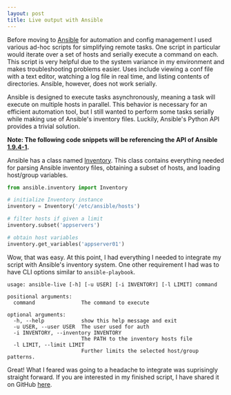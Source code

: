 ```yaml
---
layout: post
title: Live output with Ansible
---
```


Before moving to [Ansible](http://www.ansible.com/) for automation and config management I used various ad-hoc scripts for simplifying remote tasks. One script in particular would iterate over a set of hosts and serially execute a command on each. This script is very helpful due to the system variance in my environment and makes troubleshooting problems easier. Uses include viewing a conf file with a text editor, watching a log file in real time, and listing contents of directories. Ansible, however, does not work serially.

Ansible is designed to execute tasks asynchronously, meaning a task will execute on multiple hosts in parallel. This behavior is necessary for an efficient automation tool, but I still wanted to perform some tasks serially while making use of Ansible's inventory files. Luckily, Ansible's Python API provides a trivial solution.

**Note: The following code snippets will be referencing the API of Ansible [1.9.4-1](https://github.com/ansible/ansible/tree/5af1cda7c93375bc84296c641ace49bca8657e6c).**

Ansible has a class named [Inventory](https://github.com/ansible/ansible/blob/5af1cda7c93375bc84296c641ace49bca8657e6c/lib/ansible/inventory/__init__.py). This class contains everything needed for parsing Ansible inventory files, obtaining a subset of hosts, and loading host/group variables.

```python
from ansible.inventory import Inventory

# initialize Inventory instance
inventory = Inventory('/etc/ansible/hosts')

# filter hosts if given a limit
inventory.subset('appservers')

# obtain host variables
inventory.get_variables('appserver01')
```

Wow, that was easy. At this point, I had everything I needed to integrate my script with Ansible's inventory system. One other requirement I had was to have CLI options similar to `ansible-playbook`.

```
usage: ansible-live [-h] [-u USER] [-i INVENTORY] [-l LIMIT] command

positional arguments:
  command               The command to execute

optional arguments:
  -h, --help            show this help message and exit
  -u USER, --user USER  The user used for auth
  -i INVENTORY, --inventory INVENTORY
                        The PATH to the inventory hosts file
  -l LIMIT, --limit LIMIT
                        Further limits the selected host/group patterns.
```

Great! What I feared was going to a headache to integrate was suprisingly straight forward. If you are interested in my finished script, I have shared it on GitHub [here](https://github.com/troutowicz/ansible-live).
